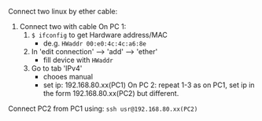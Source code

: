 Connect two linux by ether cable:

1. Connect two with cable
	On PC 1:
	1. `$ ifconfig` to get Hardware address/MAC
		- de.g. `HWaddr 00:e0:4c:4c:a6:8e`
	2. In 'edit connection' --> 'add' --> 'ether'
		- fill device with `HWaddr`
	3. Go to tab 'IPv4'
		- chooes manual 
		- set ip: 192.168.80.xx(PC1)
	On PC 2:
	repeat 1-3 as on PC1, set ip in the form 192.168.80.xx(PC2) but different.
	
Connect PC2 from PC1 using:
`ssh usr@192.168.80.xx(PC2)`